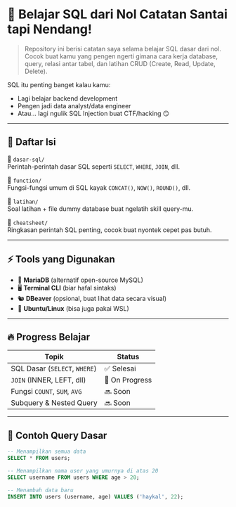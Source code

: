 # 📘 Belajar SQL dari Nol  Catatan Santai tapi Nendang!

> Repository ini berisi catatan saya selama belajar SQL dasar dari nol. Cocok buat kamu yang pengen ngerti gimana cara kerja database, query, relasi antar tabel, dan latihan CRUD (Create, Read, Update, Delete).

SQL itu penting banget kalau kamu:
- Lagi belajar backend development
- Pengen jadi data analyst/data engineer
- Atau... lagi ngulik SQL Injection buat CTF/hacking 😏

---

## 🧭 Daftar Isi

📁 `dasar-sql/`  
Perintah-perintah dasar SQL seperti `SELECT`, `WHERE`, `JOIN`, dll.

📁 `function/`  
Fungsi-fungsi umum di SQL kayak `CONCAT()`, `NOW()`, `ROUND()`, dll.

📁 `latihan/`  
Soal latihan + file dummy database buat ngelatih skill query-mu.

📁 `cheatsheet/`  
Ringkasan perintah SQL penting, cocok buat nyontek cepet pas butuh.

---

## ⚡ Tools yang Digunakan

- 💾 **MariaDB** (alternatif open-source MySQL)
- 🖥️ **Terminal CLI** (biar hafal sintaks)
- 🐿️ **DBeaver** (opsional, buat lihat data secara visual)
- 🐧 **Ubuntu/Linux** (bisa juga pakai WSL)

---

## 🔥 Progress Belajar

| Topik                        | Status     |
|-----------------------------|------------|
| SQL Dasar (`SELECT`, `WHERE`) | ✅ Selesai |
| `JOIN` (INNER, LEFT, dll)   | 🔄 On Progress |
| Fungsi `COUNT`, `SUM`, `AVG`| 🔜 Soon    |
| Subquery & Nested Query     | 🔜 Soon    |

---

## 🧪 Contoh Query Dasar

```sql
-- Menampilkan semua data
SELECT * FROM users;

-- Menampilkan nama user yang umurnya di atas 20
SELECT username FROM users WHERE age > 20;

-- Menambah data baru
INSERT INTO users (username, age) VALUES ('haykal', 22);
